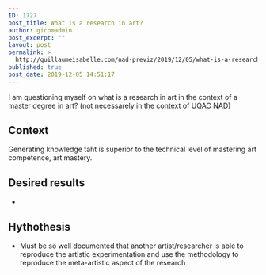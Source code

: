 ```yaml
---
ID: 1727
post_title: What is a research in art?
author: gicomadmin
post_excerpt: ""
layout: post
permalink: >
  http://guillaumeisabelle.com/nad-previz/2019/12/05/what-is-a-research-in-art/
published: true
post_date: 2019-12-05 14:51:17
---
```

<!-- wp:paragraph -->

I am questioning myself on what is a research in art in the context of a master degree in art? (not necessarely in the context of UQAC NAD)

<!-- /wp:paragraph -->

<!-- wp:heading -->

## Context

<!-- /wp:heading -->

<!-- wp:paragraph -->

Generating knowledge taht is superior to the technical level of mastering art competence, art mastery. 

<!-- /wp:paragraph -->

<!-- wp:heading -->

## Desired results

<!-- /wp:heading -->

<!-- wp:list -->

*   

<!-- /wp:list -->

<!-- wp:heading -->

## Hythothesis

<!-- /wp:heading -->

<!-- wp:list -->

*   Must be so well documented that another artist/researcher is able to reproduce the artistic experimentation and use the methodology to reproduce the meta-artistic aspect of the research

<!-- /wp:list -->